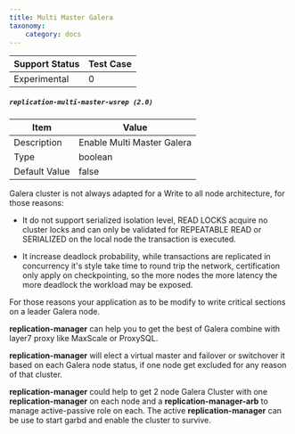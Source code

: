 ```yaml
---
title: Multi Master Galera
taxonomy:
    category: docs
---
```

| Support Status  | Test Case |  
| ----------------|-----------|
| Experimental      | 0 |       

##### `replication-multi-master-wsrep (2.0)`

| Item | Value |
| ---- | ----- |
| Description | Enable Multi Master Galera  |
| Type | boolean |
| Default Value | false |  


Galera cluster is not always adapted for a Write to all node architecture, for those reasons:

- It do not support serialized isolation level, READ LOCKS acquire no cluster locks and can only be validated for REPEATABLE READ or SERIALIZED on the local node the transaction is executed.   

- It increase deadlock probability, while transactions are replicated in concurrency it's style take time to round trip the network, certification only apply on checkpointing, so the more nodes the more latency the more deadlock the workload may be exposed.

For those reasons your application as to be modify to write critical sections on a leader Galera node.

**replication-manager** can help you to get the best of Galera combine with layer7 proxy like MaxScale or ProxySQL.

**replication-manager** will elect a virtual master and failover or switchover it based on each Galera node status, if one node get excluded for any reason of that cluster.

**replication-manager** could help to get 2 node Galera Cluster with one **replication-manager** on each node and a **replication-manager-arb** to manage active-passive role on each.
The active **replication-manager**  can be use to start garbd and enable the cluster to survive.
